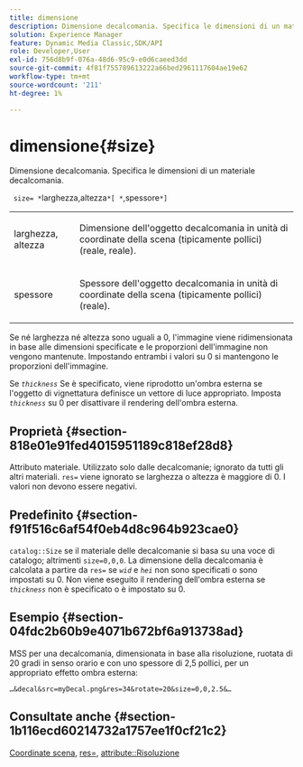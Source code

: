 ```yaml
---
title: dimensione
description: Dimensione decalcomania. Specifica le dimensioni di un materiale decalcomania.
solution: Experience Manager
feature: Dynamic Media Classic,SDK/API
role: Developer,User
exl-id: 756d8b9f-076a-48d6-95c9-e0d6caeed3dd
source-git-commit: 4f81f755789613222a66bed2961117604ae19e62
workflow-type: tm+mt
source-wordcount: '211'
ht-degree: 1%

---
```


# dimensione{#size}

Dimensione decalcomania. Specifica le dimensioni di un materiale decalcomania.

` size= *`larghezza,altezza`*[ *`,spessore`*]`

<table id="simpletable_00B1226F3B8B49D895D1269AB03D5043"> 
 <tr class="strow"> 
  <td class="stentry"> <p> <span class="varname"> larghezza, altezza </span> </p> </td> 
  <td class="stentry"> <p>Dimensione dell'oggetto decalcomania in unità di coordinate della scena (tipicamente pollici) (reale, reale). </p> </td> 
 </tr> 
 <tr class="strow"> 
  <td class="stentry"> <p> <span class="varname"> spessore </span> </p> </td> 
  <td class="stentry"> <p>Spessore dell'oggetto decalcomania in unità di coordinate della scena (tipicamente pollici) (reale). </p> </td> 
 </tr> 
</table>

Se né larghezza né altezza sono uguali a 0, l&#39;immagine viene ridimensionata in base alle dimensioni specificate e le proporzioni dell&#39;immagine non vengono mantenute. Impostando entrambi i valori su 0 si mantengono le proporzioni dell&#39;immagine.

Se *`thickness`* Se è specificato, viene riprodotto un&#39;ombra esterna se l&#39;oggetto di vignettatura definisce un vettore di luce appropriato. Imposta *`thickness`* su 0 per disattivare il rendering dell&#39;ombra esterna.

## Proprietà {#section-818e01e91fed4015951189c818ef28d8}

Attributo materiale. Utilizzato solo dalle decalcomanie; ignorato da tutti gli altri materiali. `res=` viene ignorato se larghezza o altezza è maggiore di 0. I valori non devono essere negativi.

## Predefinito {#section-f91f516c6af54f0eb4d8c964b923cae0}

`catalog::Size` se il materiale delle decalcomanie si basa su una voce di catalogo; altrimenti `size=0,0,0`. La dimensione della decalcomania è calcolata a partire da `res=` se *`wid`* e *`hei`* non sono specificati o sono impostati su 0. Non viene eseguito il rendering dell&#39;ombra esterna se *`thickness`* non è specificato o è impostato su 0.

## Esempio {#section-04fdc2b60b9e4071b672bf6a913738ad}

MSS per una decalcomania, dimensionata in base alla risoluzione, ruotata di 20 gradi in senso orario e con uno spessore di 2,5 pollici, per un appropriato effetto ombra esterna:

`…&decal&src=myDecal.png&res=34&rotate=20&size=0,0,2.5&…`

## Consultate anche {#section-1b116ecd60214732a1757ee1f0cf21c2}

[Coordinate scena](../../../../../ir-api/http-protocol/image-rendering-api-ref/c-ir-http-protocol-ref/c-ir-http-protocol-syntax-and-features/c-ir-vignettes/c-ir-scene-coordinates.md#concept-528507024fa640b19a2631357febf7f1), [res=](../../../../../ir-api/http-protocol/image-rendering-api-ref/c-ir-http-protocol-ref/c-ir-http-protocol-command-reference/r-ir-res.md#reference-0ad9de8887144c83a6db97b4994f7c04), [attribute::Risoluzione](../../../../../ir-api/material-cat/image-rendering-api-ref/c-ir-material-catalog/c-ir-attributes-reference/r-ir-resolution.md#reference-09fe14e6bfbf4db6b7f4369fffecc806)
